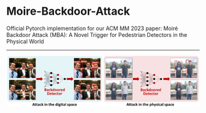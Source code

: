 # Moire-Backdoor-Attack
Official Pytorch implementation for our ACM MM 2023 paper: Moiré Backdoor Attack (MBA): A Novel Trigger for Pedestrian Detectors in the Physical World

---

![Figure](https://github.com/weihui1308/Moire-Backdoor-Attack/blob/main/assets/display.png?raw=true)